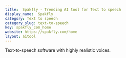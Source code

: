 ```yaml
---
title:  Spakfly - Trending AI tool for Text to speech
display_name:  Spakfly
category: Text to speech
category_slug: text-to-speech
key: spakfly_com_home
website: https://spakfly.com/home
layout: aitool
---
```


Text-to-speech software with highly realistic voices.
